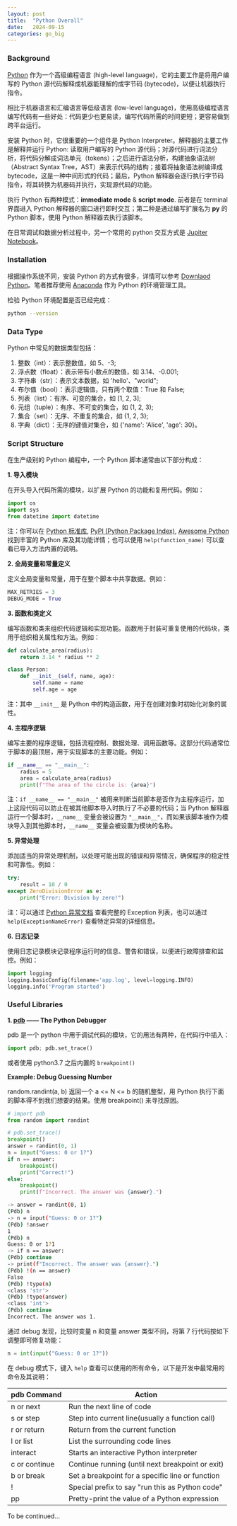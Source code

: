 ```yaml
---
layout: post
title:  "Python Overall"
date:   2024-09-15
categories: go_big
---
```


### Background
[Python](https://www.python.org/) 作为一个高级编程语言 (high-level language)，它的主要工作是将用户编写的 Python 源代码解释成机器能理解的成字节码 (bytecode)，以便让机器执行指令。

相比于机器语言和汇编语言等低级语言 (low-level language)，使用高级编程语言编写代码有一些好处：代码更少也更易读，编写代码所需的时间更短；更容易做到跨平台运行。

安装 Python 时，它很重要的一个组件是 Python Interpreter。解释器的主要工作是解释并运行 Python: 读取用户编写的 Python 源代码；对源代码进行词法分析，将代码分解成词法单元（tokens）；之后进行语法分析，构建抽象语法树（Abstract Syntax Tree，AST）来表示代码的结构；接着将抽象语法树编译成 bytecode，这是一种中间形式的代码；最后，Python 解释器会逐行执行字节码指令，将其转换为机器码并执行，实现源代码的功能。

执行 Python 有两种模式：**immediate mode** & **script mode**. 前者是在 terminal 界面进入 Python 解释器的窗口进行即时交互；第二种是通过编写扩展名为 **py** 的 Python 脚本，使用 Python 解释器去执行该脚本。

在日常调试和数据分析过程中，另一个常用的 python 交互方式是 [Jupiter Notebook](https://jupyter.org/)。

### Installation
根据操作系统不同，安装 Python 的方式有很多，详情可以参考 [Downlaod Python](https://www.python.org/downloads/)。笔者推荐使用 [Anaconda](https://www.anaconda.com/download/success) 作为 Python 的环境管理工具。

检验 Python 环境配置是否已经完成：

```bash
python --version
```

### Data Type
Python 中常见的数据类型包括：

1. 整数（int）：表示整数值，如 5、-3;
2. 浮点数（float）：表示带有小数点的数值，如 3.14、-0.001;
3. 字符串（str）：表示文本数据，如 'hello'、"world";
4. 布尔值（bool）：表示逻辑值，只有两个取值：True 和 False;
5. 列表（list）：有序、可变的集合，如 [1, 2, 3];
6. 元组（tuple）：有序、不可变的集合，如 (1, 2, 3);
7. 集合（set）：无序、不重复的集合，如 {1, 2, 3};
8. 字典（dict）：无序的键值对集合，如 {'name': 'Alice', 'age': 30}。

### Script Structure
在生产级别的 Python 编程中，一个 Python 脚本通常由以下部分构成：

**1. 导入模块**

在开头导入代码所需的模块，以扩展 Python 的功能和复用代码。例如：

```python
import os
import sys
from datetime import datetime
```
注：你可以在 [Python 标准库](https://docs.python.org/3/library/), [PyPI (Python Package Index)](https://pypi.org/), [Awesome Python](https://awesome-python.com/) 找到丰富的 Python 库及其功能详情；也可以使用 `help(function_name)` 可以查看已导入方法内置的说明。

**2. 全局变量和常量定义**

定义全局变量和常量，用于在整个脚本中共享数据。例如：

```python
MAX_RETRIES = 3
DEBUG_MODE = True
```

**3. 函数和类定义**

编写函数和类来组织代码逻辑和实现功能。函数用于封装可重复使用的代码块，类用于组织相关属性和方法。例如：

```python
def calculate_area(radius):
    return 3.14 * radius ** 2

class Person:
    def __init__(self, name, age):
        self.name = name
        self.age = age
```

注：其中 `__init__` 是 Python 中的构造函数，用于在创建对象时初始化对象的属性。

**4. 主程序逻辑**

编写主要的程序逻辑，包括流程控制、数据处理、调用函数等。这部分代码通常位于脚本的最顶层，用于实现脚本的主要功能。例如：

```python
if __name__ == "__main__":
    radius = 5
    area = calculate_area(radius)
    print(f"The area of the circle is: {area}")
```

注：`if __name__ == "__main__"` 被用来判断当前脚本是否作为主程序运行，加上这段代码可以防止在被其他脚本导入时执行了不必要的代码；当 Python 解释器运行一个脚本时，`__name__` 变量会被设置为 `"__main__"`，而如果该脚本被作为模块导入到其他脚本时，`__name__` 变量会被设置为模块的名称。

**5. 异常处理**

添加适当的异常处理机制，以处理可能出现的错误和异常情况，确保程序的稳定性和可靠性。例如：

```python
try:
    result = 10 / 0
except ZeroDivisionError as e:
    print("Error: Division by zero!")
```
注：可以通过 [Python 异常文档](https://docs.python.org/3/library/exceptions.html) 查看完整的 Exception 列表，也可以通过 `help(ExceptionNameError)` 查看特定异常的详细信息。

**6. 日志记录**

使用日志记录模块记录程序运行时的信息、警告和错误，以便进行故障排查和监控。例如：

```python
import logging
logging.basicConfig(filename='app.log', level=logging.INFO)
logging.info('Program started')
```

### Useful Libraries
**1. [pdb](https://docs.python.org/3/library/pdb.html) —— The Python Debugger**

pdb 是一个 python 中用于调试代码的模块，它的用法有两种，在代码行中插入：
```python
import pdb; pdb.set_trace()
```
或者使用 python3.7 之后内置的 `breakpoint()`

**Example: Debug Guessing Number**

random.randint(a, b) 返回一个 a <= N <= b 的随机整型，用 Python 执行下面的脚本得不到我们想要的结果。使用 breakpoint() 来寻找原因。

```python
# import pdb
from random import randint

# pdb.set_trace()
breakpoint()
answer = randint(0, 1)
n = input("Guess: 0 or 1?")
if n == answer:
    breakpoint()
    print("Correct!")
else:
    breakpoint()
    print(f"Incorrect. The answer was {answer}.")
```

```bash
-> answer = randint(0, 1)
(Pdb) n
-> n = input("Guess: 0 or 1?")
(Pdb) !answer
1
(Pdb) n
Guess: 0 or 1?1
-> if n == answer:
(Pdb) continue
-> print(f"Incorrect. The answer was {answer}.")
(Pdb) !(n == answer)
False
(Pdb) !type(n)
<class 'str'>
(Pdb) !type(answer)
<class 'int'>
(Pdb) continue
Incorrect. The answer was 1.
```

通过 debug 发现，比较时变量 n 和变量 answer 类型不同，将第 7 行代码按如下调整即可修复功能：

```python
n = int(input("Guess: 0 or 1?"))
```

在 debug 模式下，键入 `help` 查看可以使用的所有命令，以下是开发中最常用的命令及其说明：

| pdb Command   | Action                                           |
|:------------- | ------------------------------------------------ |
| n or next     | Run the next line of code                        |
| s or step     | Step into current line(usually a function call)  |
| r or return   | Return from the current function                 |
| l or list     | List the surrounding code lines                  |
| interact      | Starts an interactive Python interpreter         |
| c or continue | Continue running (until next breakpoint or exit) |
| b or break    | Set a breakpoint for a specific line or function |
| !             | Special prefix to say "run this as Python code"  |
| pp            | Pretty-print the value of a Python expression    |

To be continued...